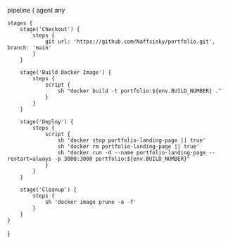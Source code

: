 pipeline {
agent any

    stages {
        stage('Checkout') {
            steps {
                git url: 'https://github.com/Naffsisky/portfolio.git', branch: 'main'
            }
        }

        stage('Build Docker Image') {
            steps {
                script {
                    sh "docker build -t portfolio:${env.BUILD_NUMBER} ."
                }
            }
        }

        stage('Deploy') {
            steps {
                script {
                    sh 'docker stop portfolio-landing-page || true'
                    sh 'docker rm portfolio-landing-page || true'
                    sh "docker run -d --name portfolio-landing-page --restart=always -p 3000:3000 portfolio:${env.BUILD_NUMBER}"
                }
            }
        }

        stage('Cleanup') {
            steps {
                sh 'docker image prune -a -f'
            }
        }
    }

}
